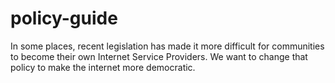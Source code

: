 # policy-guide
In some places, recent legislation has made it more difficult for communities to become their own Internet Service Providers. We want to change that policy to make the internet more democratic.
